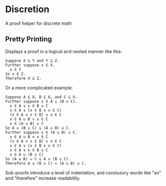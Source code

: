 Discretion
==========

A proof helper for discrete math

## Pretty Printing
Displays a proof in a logical and nested manner like this:

```
Suppose X ⊆ Y and Y ⊆ Z.
Further suppose x ∈ X.
  x ∈ Y
So x ∈ Z.
Therefore X ⊆ Z.
```
Or a more complicated example:
```
Suppose A ⊆ U, B ⊆ U, and C ⊆ U.
Further suppose x ∈ A ∪ (B ∪ C).
  x ∈ A ∨ x ∈ B ∪ C
  x ∈ A ∨ (x ∈ B ∨ x ∈ C)
  (x ∈ A ∨ x ∈ B) ∨ x ∈ C
  x ∈ A ∪ B ∨ x ∈ C
  x ∈ (A ∪ B) ∪ C
So A ∪ (B ∪ C) ⊆ (A ∪ B) ∪ C.
Further suppose x ∈ (A ∪ B) ∪ C.
  x ∈ A ∪ B ∨ x ∈ C
  (x ∈ A ∨ x ∈ B) ∨ x ∈ C
  x ∈ A ∨ (x ∈ B ∨ x ∈ C)
  x ∈ A ∨ x ∈ B ∪ C
  x ∈ A ∪ (B ∪ C)
So (A ∪ B) ∪ C ⊆ A ∪ (B ∪ C).
Therefore A ∪ (B ∪ C) = (A ∪ B) ∪ C.
```

Sub-proofs introduce a level of indentation, and conslusory words like "so" and "therefore" increase readability.
